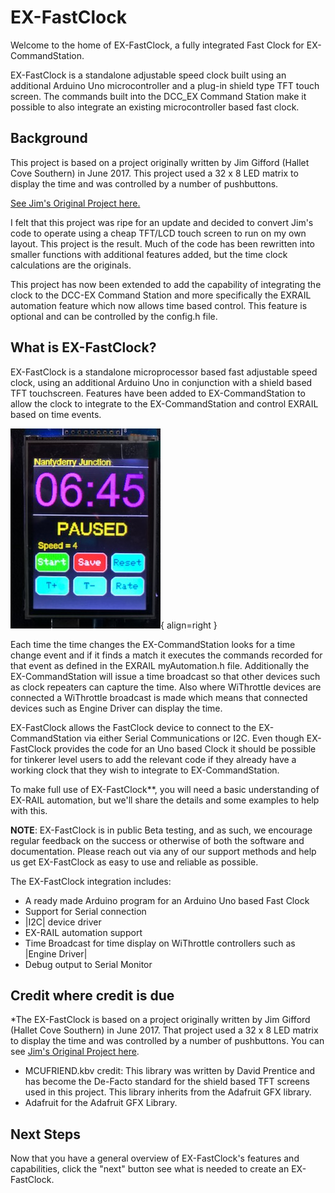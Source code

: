 # EX-FastClock

Welcome to the home of EX-FastClock, a fully integrated Fast Clock for EX-CommandStation.

EX-FastClock is a standalone adjustable speed clock built using an additional Arduino Uno microcontroller and a plug-in shield type TFT touch screen.  The commands built into the DCC_EX Command Station make it possible to also integrate an existing microcontroller based fast clock.

## Background

This project is based on a project originally written by Jim Gifford (Hallet Cove Southern) in June 2017.  This project used a 32 x 8 LED matrix to display the time and was controlled by a number of pushbuttons.

[See Jim's Original Project here.](https://www.hallettcovesouthern.com/track-plan-design-info/arduino-projects/fast-clock/)

I felt that this project was ripe for an update and decided to convert Jim's code to operate using a cheap TFT/LCD touch screen to run on my own layout. This project is the result.  Much of the code has been rewritten into smaller functions with additional features added, but the time clock calculations are the originals.

This project has now been extended to add the capability of integrating the clock to the DCC-EX Command Station and more specifically the EXRAIL automation feature which now allows time based control. This feature is optional and can be controlled by the config.h file.

## What is EX-FastClock?

EX-FastClock is a standalone microprocessor based fast adjustable speed clock, using an additional Arduino Uno in conjunction with a shield based TFT touchscreen. Features have been added to EX-CommandStation to allow the clock to integrate to the EX-CommandStation and control EXRAIL based on time events.

![EX-FastClock](/_static/images/ex-fastclock/Fastclock.png){ align=right }

Each time the time changes the EX-CommandStation looks for a time change event and if it finds a match it executes the commands recorded for that event as defined in the EXRAIL myAutomation.h file.  Additionally the EX-CommandStation will issue a time broadcast so that other devices such as clock repeaters can capture the time.  Also where WiThrottle devices are connected a WiThrottle broadcast is made which means that connected devices such as Engine Driver can display the time.

EX-FastClock allows the FastClock device to connect to the EX-CommandStation via either Serial Communications or I2C.  Even though EX-FastClock provides the code for an Uno based Clock it should be possible for tinkerer level users to add the relevant code if they already have a working clock that they wish to integrate to EX-CommandStation.

To make full use of EX-FastClock**, you will need a basic understanding of EX-RAIL automation, but we'll share the details and some examples to help with this.

**NOTE**: EX-FastClock is in public Beta testing, and as such, we encourage regular feedback on the success or otherwise of both the software and documentation. Please reach out via any of our support methods and help us get EX-FastClock as easy to use and reliable as possible.

The EX-FastClock integration includes:

- A ready made Arduino program for an Arduino Uno based Fast Clock
- Support for Serial connection
- |I2C| device driver
- EX-RAIL automation support
- Time Broadcast for time display on WiThrottle controllers such as |Engine Driver|
- Debug output to Serial Monitor

## Credit where credit is due

*The EX-FastClock is based on a project originally written by Jim Gifford (Hallet Cove Southern) in June 2017. That project used a 32 x 8 LED matrix to display the time and was controlled by a number of pushbuttons. You can see [Jim's Original Project here](https://www.hallettcovesouthern.com/track-plan-design-info/arduino-projects/fast-clock/).

- MCUFRIEND.kbv credit: This library was written by David Prentice and has become the De-Facto standard for the shield based TFT screens used in this project. This library inherits from the Adafruit GFX library.
- Adafruit for the Adafruit GFX Library.

## Next Steps

Now that you have a general overview of EX-FastClock's features and capabilities, click the "next" button see what is needed to create an EX-FastClock.
